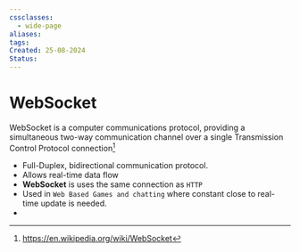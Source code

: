 ```yaml
---
cssclasses:
  - wide-page
aliases: 
tags: 
Created: 25-08-2024
Status:
---
```

# WebSocket
WebSocket is a computer communications protocol, providing a simultaneous two-way communication channel over a single Transmission Control Protocol connection[^1] 

[^1]:https://en.wikipedia.org/wiki/WebSocket


- Full-Duplex, bidirectional communication protocol.
- Allows real-time data flow
- **WebSocket** is uses the same connection as `HTTP`
- Used in `Web Based Games and chatting` where constant close to real-time update is needed.
-  